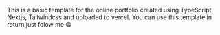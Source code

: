 This is a basic template for the online portfolio created using TypeScript, Nextjs, Tailwindcss and uploaded to vercel. You can use this template in return just folow me 😁
